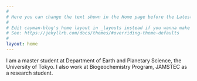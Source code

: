 ```yaml
---
#
# Here you can change the text shown in the Home page before the Latest Posts section.
#
# Edit cayman-blog's home layout in _layouts instead if you wanna make some changes
# See: https://jekyllrb.com/docs/themes/#overriding-theme-defaults
#
layout: home
---
```


I am a master student at Department of Earth and Planetary Science, the University of Tokyo. I also work at Biogeochemistry Program, JAMSTEC as a research student.
